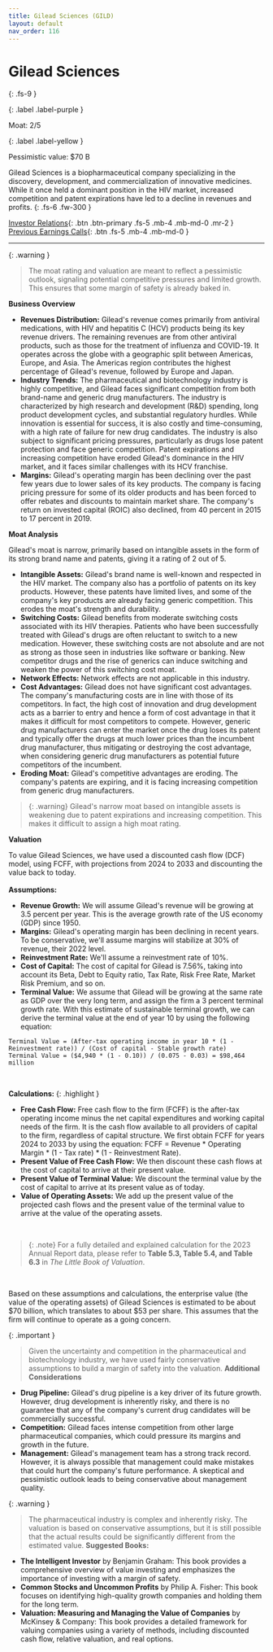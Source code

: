 ```yaml
---
title: Gilead Sciences (GILD)
layout: default
nav_order: 116
---
```


# Gilead Sciences
{: .fs-9 }

{: .label .label-purple }

Moat: 2/5

{: .label .label-yellow }

Pessimistic value: $70 B

Gilead Sciences is a biopharmaceutical company specializing in the discovery, development, and commercialization of innovative medicines. While it once held a dominant position in the HIV market, increased competition and patent expirations have led to a decline in revenues and profits.
{: .fs-6 .fw-300 }

[Investor Relations](https://www.google.com/search?q=GILD+investor+relations){: .btn .btn-primary .fs-5 .mb-4 .mb-md-0 .mr-2 }
[Previous Earnings Calls](https://discountingcashflows.com/company/GILD/transcripts/){: .btn .fs-5 .mb-4 .mb-md-0 }

---

{: .warning } 
>The moat rating and valuation are meant to reflect a pessimistic outlook, signaling potential competitive pressures and limited growth. This ensures that some margin of safety is already baked in.


**Business Overview**

* **Revenues Distribution:** Gilead's revenue comes primarily from antiviral medications, with HIV and hepatitis C (HCV) products being its key revenue drivers. The remaining revenues are from other antiviral products, such as those for the treatment of influenza and COVID-19. It operates across the globe with a geographic split between Americas, Europe, and Asia. The Americas region contributes the highest percentage of Gilead's revenue, followed by Europe and Japan.
* **Industry Trends:** The pharmaceutical and biotechnology industry is highly competitive, and Gilead faces significant competition from both brand-name and generic drug manufacturers.  The industry is characterized by high research and development (R&D) spending, long product development cycles, and substantial regulatory hurdles. While innovation is essential for success, it is also costly and time-consuming, with a high rate of failure for new drug candidates.  The industry is also subject to significant pricing pressures, particularly as drugs lose patent protection and face generic competition.  Patent expirations and increasing competition have eroded Gilead's dominance in the HIV market, and it faces similar challenges with its HCV franchise.
* **Margins:** Gilead's operating margin has been declining over the past few years due to lower sales of its key products. The company is facing pricing pressure for some of its older products and has been forced to offer rebates and discounts to maintain market share. The company's return on invested capital (ROIC) also declined, from 40 percent in 2015 to 17 percent in 2019.

**Moat Analysis**

Gilead's moat is narrow, primarily based on intangible assets in the form of its strong brand name and patents, giving it a rating of 2 out of 5.

* **Intangible Assets:** Gilead's brand name is well-known and respected in the HIV market. The company also has a portfolio of patents on its key products. However, these patents have limited lives, and some of the company's key products are already facing generic competition. This erodes the moat's strength and durability.
* **Switching Costs:** Gilead benefits from moderate switching costs associated with its HIV therapies. Patients who have been successfully treated with Gilead's drugs are often reluctant to switch to a new medication.  However, these switching costs are not absolute and are not as strong as those seen in industries like software or banking. New competitor drugs and the rise of generics can induce switching and weaken the power of this switching cost moat.
* **Network Effects:**  Network effects are not applicable in this industry.
* **Cost Advantages:** Gilead does not have significant cost advantages. The company's manufacturing costs are in line with those of its competitors.  In fact, the high cost of innovation and drug development acts as a barrier to entry and hence a form of cost advantage in that it makes it difficult for most competitors to compete. However, generic drug manufacturers can enter the market once the drug loses its patent and typically offer the drugs at much lower prices than the incumbent drug manufacturer, thus mitigating or destroying the cost advantage, when considering generic drug manufacturers as potential future competitors of the incumbent.
* **Eroding Moat:**  Gilead's competitive advantages are eroding. The company's patents are expiring, and it is facing increasing competition from generic drug manufacturers.

> {: .warning} Gilead's narrow moat based on intangible assets is weakening due to patent expirations and increasing competition.  This makes it difficult to assign a high moat rating.

**Valuation**

To value Gilead Sciences, we have used a discounted cash flow (DCF) model, using FCFF, with projections from 2024 to 2033 and discounting the value back to today.
<br>
<br>
**Assumptions:**

* **Revenue Growth:** We will assume Gilead's revenue will be growing at 3.5 percent per year. This is the average growth rate of the US economy (GDP) since 1950.
* **Margins:** Gilead's operating margin has been declining in recent years. To be conservative, we'll assume margins will stabilize at 30% of revenue, their 2022 level.
* **Reinvestment Rate:**  We'll assume a reinvestment rate of 10%.
* **Cost of Capital:** The cost of capital for Gilead is 7.56%, taking into account its Beta, Debt to Equity ratio, Tax Rate, Risk Free Rate, Market Risk Premium, and so on.
* **Terminal Value:** We assume that Gilead will be growing at the same rate as GDP over the very long term, and assign the firm a 3 percent terminal growth rate. With this estimate of sustainable terminal growth, we can derive the terminal value at the end of year 10 by using the following equation:

```
Terminal Value = (After-tax operating income in year 10 * (1 - Reinvestment rate)) / (Cost of capital - Stable growth rate)
Terminal Value = ($4,940 * (1 - 0.10)) / (0.075 - 0.03) = $98,464 million
```

<br>

**Calculations:**
{: .highlight }

* **Free Cash Flow:** Free cash flow to the firm (FCFF) is the after-tax operating income minus the net capital expenditures and working capital needs of the firm. It is the cash flow available to all providers of capital to the firm, regardless of capital structure. We first obtain FCFF for years 2024 to 2033 by using the equation: FCFF = Revenue * Operating Margin * (1 - Tax rate) * (1 - Reinvestment Rate).
* **Present Value of Free Cash Flow:** We then discount these cash flows at the cost of capital to arrive at their present value.
* **Present Value of Terminal Value:** We discount the terminal value by the cost of capital to arrive at its present value as of today.
* **Value of Operating Assets:** We add up the present value of the projected cash flows and the present value of the terminal value to arrive at the value of the operating assets.

<br>

> {: .note} For a fully detailed and explained calculation for the 2023 Annual Report data, please refer to **Table 5.3, Table 5.4, and Table 6.3** in *The Little Book of Valuation*.

<br>

Based on these assumptions and calculations, the enterprise value (the value of the operating assets) of Gilead Sciences is estimated to be about $70 billion, which translates to about $53 per share. This assumes that the firm will continue to operate as a going concern.

{: .important }
>   Given the uncertainty and competition in the pharmaceutical and biotechnology industry, we have used fairly conservative assumptions to build a margin of safety into the valuation.
**Additional Considerations**

* **Drug Pipeline:** Gilead's drug pipeline is a key driver of its future growth.  However, drug development is inherently risky, and there is no guarantee that any of the company's current drug candidates will be commercially successful.
* **Competition:** Gilead faces intense competition from other large pharmaceutical companies, which could pressure its margins and growth in the future.
* **Management:** Gilead's management team has a strong track record. However, it is always possible that management could make mistakes that could hurt the company's future performance.  A skeptical and pessimistic outlook leads to being conservative about management quality.

{: .warning }
>  The pharmaceutical industry is complex and inherently risky. The valuation is based on conservative assumptions, but it is still possible that the actual results could be significantly different from the estimated value.
**Suggested Books:**

* **The Intelligent Investor** by Benjamin Graham: This book provides a comprehensive overview of value investing and emphasizes the importance of investing with a margin of safety.
* **Common Stocks and Uncommon Profits** by Philip A. Fisher: This book focuses on identifying high-quality growth companies and holding them for the long term.
* **Valuation: Measuring and Managing the Value of Companies** by McKinsey & Company: This book provides a detailed framework for valuing companies using a variety of methods, including discounted cash flow, relative valuation, and real options.


